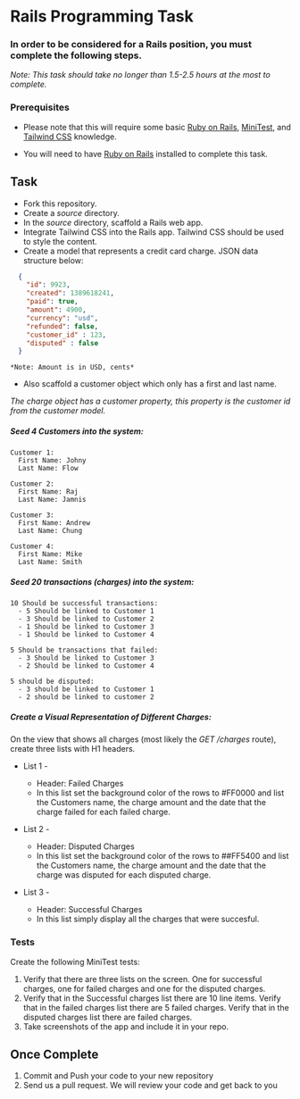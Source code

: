 # Rails Programming Task

### In order to be considered for a Rails position, you must complete the following steps.
*Note: This task should take no longer than 1.5-2.5 hours at the most to complete.*


### Prerequisites

- Please note that this will require some basic [Ruby on Rails](http://rubyonrails.org/), [MiniTest](http://guides.rubyonrails.org/testing.html), and [Tailwind CSS](https://tailwindcss.com/) knowledge. 

- You will need to have [Ruby on Rails](http://www.rubyonrails.org/) installed to complete this task. 

## Task

- Fork this repository.
- Create a *source* directory.
- In the *source* directory, scaffold a Rails web app.
- Integrate Tailwind CSS into the Rails app. Tailwind CSS should be used to style the content. 
- Create a model that represents a credit card charge. JSON data structure below: 

```json
  {
    "id": 9923,
    "created": 1389618241,
    "paid": true,
    "amount": 4900,
    "currency": "usd",
    "refunded": false,
    "customer_id" : 123,
    "disputed" : false
  }
```

    *Note: Amount is in USD, cents*

- Also scaffold a customer object which only has a first and last name. 

*The charge object has a customer property, this property is the customer id from the customer model.*

##### Seed 4 Customers into the system:

    Customer 1: 
      First Name: Johny 
      Last Name: Flow

    Customer 2: 
      First Name: Raj
      Last Name: Jamnis

    Customer 3: 
      First Name: Andrew
      Last Name: Chung

    Customer 4: 
      First Name: Mike
      Last Name: Smith

  
##### Seed 20 transactions (charges) into the system:

    10 Should be successful transactions:
      - 5 Should be linked to Customer 1
      - 3 Should be linked to Customer 2
      - 1 Should be linked to Customer 3
      - 1 Should be linked to Customer 4
    
    5 Should be transactions that failed:
      - 3 Should be linked to Customer 3
      - 2 Should be linked to Customer 4
    
    5 should be disputed:
      - 3 should be linked to Customer 1
      - 2 should be linked to customer 2


##### Create a Visual Representation of Different Charges:

On the view that shows all charges (most likely the *GET /charges* route), create three lists with H1 headers. 

- List 1 - 
  - Header: Failed Charges
  - In this list set the background color of the rows to #FF0000 and list the Customers name, the charge amount and the date that the charge failed for each failed charge. 

- List 2 - 
  - Header: Disputed Charges
  - In this list set the background color of the rows to ##FF5400 and list the Customers name, the charge amount and the date that the charge was disputed for each disputed charge. 

- List 3 - 
  - Header: Successful Charges
  - In this list simply display all the charges that were succesful. 

### Tests

Create the following MiniTest tests:

  1.  Verify that there are three lists on the screen. One for successful charges, one for failed charges and one for the disputed charges. 
  2.  Verify that in the Successful charges list there are 10 line items. Verify that in the failed charges list there are 5 failed charges. Verify that in the disputed charges list there are failed charges. 
  3. Take screenshots of the app and include it in your repo.

## Once Complete
1. Commit and Push your code to your new repository
2. Send us a pull request. We will review your code and get back to you







